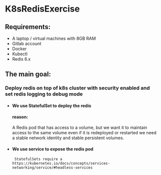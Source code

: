 

# K8sRedisExercise

## Requirements:
- A laptop / virtual machines with 8GB RAM
- Gitlab account
- Docker
- Kubectl
- Redis 6.x

## The main goal:
### Deploy  redis on top of k8s cluster with security enabled and set redis logging to debug mode

 - #### We use StatefulSet to deploy the redis
    #### reason:
   
     A Redis pod that has access to a volume, but we want it to maintain access to the same volume even if it is redeployed or restarted
     we need a stable network identity and stable persistent volumes.
  - #### We use  service to expose the redis pod  
         StatefulSets require a https://kubernetes.io/docs/concepts/services-networking/service/#headless-services
 
